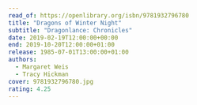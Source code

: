 ```yaml
---
read_of: https://openlibrary.org/isbn/9781932796780
title: "Dragons of Winter Night"
subtitle: "Dragonlance: Chronicles"
date: 2019-02-19T12:00:00+00:00
end: 2019-10-20T12:00:00+01:00
release: 1985-07-01T13:00:00+01:00
authors:
  - Margaret Weis
  - Tracy Hickman
cover: 9781932796780.jpg
rating: 4.25
---
```

